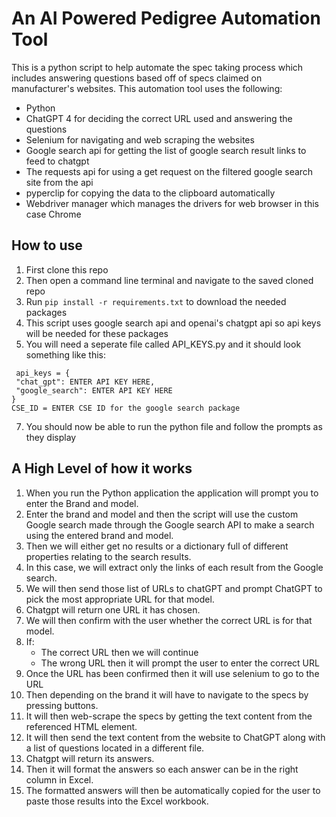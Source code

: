 # An AI Powered Pedigree Automation Tool
This is a python script to help automate the spec taking process which includes answering questions based off of specs claimed on manufacturer's websites.
This automation tool uses the following:
* Python
* ChatGPT 4 for deciding the correct URL used and answering the questions
* Selenium for navigating and web scraping the websites
* Google search api for getting the list of google search result links to feed to chatgpt
* The requests api for using a get request on the filtered google search site from the api
* pyperclip for copying the data to the clipboard automatically
* Webdriver manager which manages the drivers for web browser in this case Chrome
## How to use
1. First clone this repo
2. Then open a command line terminal and navigate to the saved cloned repo
3. Run `pip install -r requirements.txt` to download the needed packages
4. This script uses google search api and openai's chatgpt api so api keys will be needed for these packages
5. You will need a seperate file called API_KEYS.py and it should look something like this:
```
 api_keys = {
 "chat_gpt": ENTER API KEY HERE,
 "google_search": ENTER API KEY HERE
} 
CSE_ID = ENTER CSE ID for the google search package
```
7. You should now be able to run the python file and follow the prompts as they display
## A High Level of how it works
1. When you run the Python application the application will prompt you to enter the Brand and model.
2. Enter the brand and model and then the script will use the custom Google search made through the Google search API to make a search using the entered brand and model.
3. Then we will either get no results or a dictionary full of different properties relating to the search results.
4. In this case, we will extract only the links of each result from the Google search.
5. We will then send those list of URLs to chatGPT and prompt ChatGPT to pick the most appropriate URL for that model.
6. Chatgpt will return one URL it has chosen.
7. We will then confirm with the user whether the correct URL is for that model.
8. If:
   - The correct URL then we will continue
   - The wrong URL then it will prompt the user to enter the correct URL
9. Once the URL has been confirmed then it will use selenium to go to the URL
10. Then depending on the brand it will have to navigate to the specs by pressing buttons.
11. It will then web-scrape the specs by getting the text content from the referenced HTML element.
12. It will then send the text content from the website to ChatGPT along with a list of questions located in a different file.
13. Chatgpt will return its answers.
14. Then it will format the answers so each answer can be in the right column in Excel.
15. The formatted answers will then be automatically copied for the user to paste those results into the Excel workbook.
